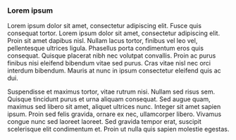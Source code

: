 ### Lorem ipsum

Lorem ipsum dolor sit amet, consectetur adipiscing elit. Fusce quis consequat tortor. Lorem ipsum dolor sit amet, consectetur adipiscing elit. Proin sit amet dapibus nisl. Nullam lacus tortor, finibus vel leo vel, pellentesque ultrices ligula. Phasellus porta condimentum eros quis consequat. Quisque placerat nibh nec volutpat convallis. Proin ac purus finibus nisi eleifend bibendum vitae sed purus. Cras vitae nisl nec orci interdum bibendum. Mauris at nunc in ipsum consectetur eleifend quis ac dui.

Suspendisse et maximus tortor, vitae rutrum nisi. Nullam sed risus sem. Quisque tincidunt purus et urna aliquam consequat. Sed augue quam, maximus sed libero sit amet, aliquet ultrices nunc. Integer sit amet sapien ipsum. Proin sed felis gravida, ornare ex nec, ullamcorper libero. Vivamus congue nunc sed laoreet laoreet. Sed gravida tempor erat, suscipit scelerisque elit condimentum et. Proin ut nulla quis sapien molestie egestas.

